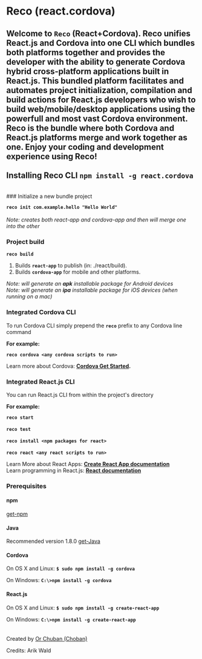 # Reco (react.cordova)
Welcome to `Reco` (React+Cordova). Reco unifies React.js and Cordova into one CLI which
bundles both platforms together and provides the developer with the ability to generate Cordova hybrid cross-platform 
applications built in React.js. This bundled platform facilitates and automates project initialization, 
compilation and build actions for React.js developers who wish to build web/mobile/desktop applications using the powerfull and most vast Cordova environment. Reco is the bundle where both Cordova and React.js platforms merge and work together as one. Enjoy your
coding and development experience using Reco!
<br><br>
Installing Reco CLI **`npm install -g react.cordova`**
------------------------------------------------------
<br>
### Initialize a new bundle project

**`reco init com.example.hello "Hello World"`**<br><br>
*Note: creates both react-app and cordova-app and then will merge one into the other*


### Project build
**`reco build`**
1. Builds **`react-app`** to publish (in: ./react/build).<br>
2. Builds **`cordova-app`** for mobile and other platforms.

*Note: will generate an **apk** installable package for Android devices*<br>
*Note: will generate an **ipa** installable package for iOS devices (when running on a mac)*
<br>

### Integrated Cordova CLI 
To run Cordova CLI simply prepend the **`reco`** prefix to any Cordova line command

**For example:**

**`reco cordova <any cordova scripts to run>`**

Learn more about Cordova: **[Cordova Get Started](https://cordova.apache.org/#getstarted).**

### Integrated React.js  CLI

You can run React.js CLI from within the project's directory

**For example:**

**`reco start`**<br><br>
**`reco test`**<br><br>
**`reco install <npm packages for react>`**<br><br>
**`reco react <any react scripts to run>`**

Learn More about React Apps: **[Create React App documentation](https://facebook.github.io/create-react-app/docs/getting-started)**<br>
Learn programming in React.js: **[React documentation](https://reactjs.org/)**

### Prerequisites
#### npm
[get-npm](https://www.npmjs.com/get-npm)

#### Java 
Recommended version 1.8.0 [get-Java](https://www.oracle.com/technetwork/java/javase/downloads/jdk8-downloads-2133151.html)

#### Cordova 
On OS X and Linux:
**`$ sudo npm install -g cordova`**

On Windows:
**`C:\>npm install -g cordova`**

#### React.js 
On OS X and Linux:
**`$ sudo npm install -g create-react-app`**

On Windows:
**`C:\>npm install -g create-react-app`**
<br>
<br>
<br>
Created by [Or Chuban (Choban)](https://www.linkedin.com/in/or-choban-028280125)

Credits: Arik Wald
